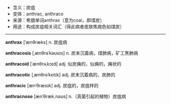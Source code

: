- <span class="definition">含义：炭疽</span>
- <span class="definition">变体：anthrac, anthraco</span>
- <span class="definition">来源：希腊单词anthrax（意为coal，即煤炭）</span>
- <span class="definition">用途：构成炭疽相关词汇（得此病者皮肤焦痂色如煤炭）</span>


---


<span class="vocabulary">**anthrax**</span> [ˈænθræks] n. 炭疽病

<span class="vocabulary">**anthracosis**</span> [ˌænθrəˈkəʊsɪs] n. 炭末沉着病，煤肺病，矿工黑肺病

<span class="vocabulary">**anthracoid**</span> [ˈænθrəˌkɔɪd] adj. 似炭痈的，似痈的，痈状的

<span class="vocabulary">**anthracotic**</span> [ˌænθrəˈkɒtɪk] adj. 炭末沉着病的，炭肺的

<span class="vocabulary">**anthracic**</span> [ænˈθræsɪk] adj. 炭疽的，炭疽样的

<span class="vocabulary">**anthracnose**</span> [ænˈθræk.nəʊs] n.（真菌引起的植物）炭疽病
